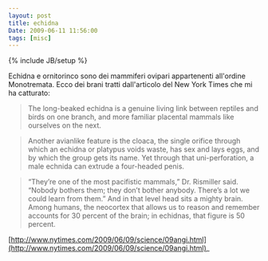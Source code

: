 ```yaml
---
layout: post
title: echidna
Date: 2009-06-11 11:56:00
tags: [misc]
---
```

{% include JB/setup %} 

Echidna e ornitorinco sono dei mammiferi ovipari appartenenti all'ordine Monotremata. Ecco dei brani tratti dall'articolo del New York Times che mi ha catturato:  
 
> The long-beaked echidna is a genuine living link between reptiles and birds on one branch, and more familiar placental mammals like ourselves on the next. 
  
>Another avianlike feature is the cloaca, the single orifice through which an echidna or platypus voids waste, has sex and lays eggs, and by which the group gets its name. Yet through that uni-perforation, a male echnida can extrude a four-headed penis.  
  
>“They’re one of the most pacifistic mammals,” Dr. Rismiller said. “Nobody bothers them; they don’t bother anybody. There’s a lot we could learn from them.” And in that level head sits a mighty brain. Among humans, the neocortex that allows us to reason and remember accounts for 30 percent of the brain; in echidnas, that figure is 50 percent.  

[http://www.nytimes.com/2009/06/09/science/09angi.html](http://www.nytimes.com/2009/06/09/science/09angi.html)_  

